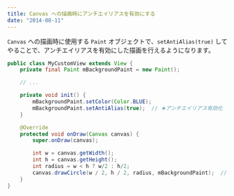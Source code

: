 ```yaml
---
title: Canvas への描画時にアンチエイリアスを有効にする
date: "2014-08-11"
---
```


`Canvas` への描画時に使用する `Paint` オブジェクトで、`setAntiAlias(true)` してやることで、アンチエイリアスを有効にした描画を行えるようになります。

~~~ java
public class MyCustomView extends View {
    private final Paint mBackgroundPaint = new Paint();

    // ...

    private void init() {
        mBackgroundPaint.setColor(Color.BLUE);
        mBackgroundPaint.setAntiAlias(true);  // ★アンチエイリアス有効化
    }

    @Override
    protected void onDraw(Canvas canvas) {
        super.onDraw(canvas);

        int w = canvas.getWidth();
        int h = canvas.getHeight();
        int radius = w < h ? w/2 : h/2;
        canvas.drawCircle(w / 2, h / 2, radius, mBackgroundPaint);  // アンチエイリアス有効にした円を描画
    }
}
~~~

